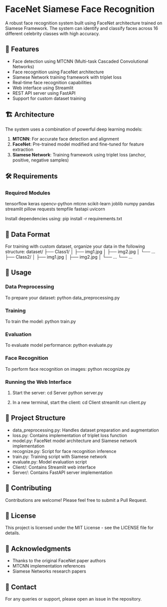 # FaceNet Siamese Face Recognition

A robust face recognition system built using FaceNet architecture trained on Siamese Framework. The system can identify and classify faces across 16 different celebrity classes with high accuracy.

## 🎯 Features

- Face detection using MTCNN (Multi-task Cascaded Convolutional Networks)
- Face recognition using FaceNet architecture
- Siamese Network training framework with triplet loss
- Real-time face recognition capabilities
- Web interface using Streamlit
- REST API server using FastAPI
- Support for custom dataset training

## 🏗️ Architecture

The system uses a combination of powerful deep learning models:

1. **MTCNN**: For accurate face detection and alignment
2. **FaceNet**: Pre-trained model modified and fine-tuned for feature extraction
3. **Siamese Network**: Training framework using triplet loss (anchor, positive, negative samples)

## 🛠️ Requirements

### Required Modules
tensorflow
keras
opencv-python
mtcnn
scikit-learn
joblib
numpy
pandas
streamlit
pillow
requests
tempfile
fastapi
uvicorn

Install dependencies using:
pip install -r requirements.txt

## 📂 Data Format

For training with custom dataset, organize your data in the following structure:
dataset/
    ├── Class1/
    │   ├── img1.jpg
    │   ├── img2.jpg
    │   └── ...
    ├── Class2/
    │   ├── img1.jpg
    │   ├── img2.jpg
    │   └── ...
    └── ...

## 🚀 Usage

### Data Preprocessing
To prepare your dataset:
python data_preprocessing.py

### Training
To train the model:
python train.py

### Evaluation
To evaluate model performance:
python evaluate.py

### Face Recognition
To perform face recognition on images:
python recognize.py

### Running the Web Interface

1. Start the server:
cd Server
python server.py

2. In a new terminal, start the client:
cd Client
streamlit run client.py

## 📁 Project Structure

- data_preprocessing.py: Handles dataset preparation and augmentation
- loss.py: Contains implementation of triplet loss function
- model.py: FaceNet model architecture and Siamese network implementation
- recognize.py: Script for face recognition inference
- train.py: Training script with Siamese network
- evaluate.py: Model evaluation script
- Client/: Contains Streamlit web interface
- Server/: Contains FastAPI server implementation

## 🤝 Contributing

Contributions are welcome! Please feel free to submit a Pull Request.

## 📝 License

This project is licensed under the MIT License - see the LICENSE file for details.

## 🙏 Acknowledgments

- Thanks to the original FaceNet paper authors
- MTCNN implementation references
- Siamese Networks research papers

## 📧 Contact

For any queries or support, please open an issue in the repository.
